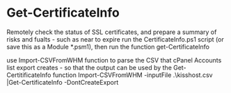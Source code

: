 # Get-CertificateInfo
Remotely check the status of SSL certificates, and prepare a summary of risks and fualts - such as near to expire
run the CertificateInfo.ps1 script (or save this as a Module *.psm1), then run the function get-CertificateInfo

use Import-CSVFromWHM function to parse the CSV that cPanel Accounts list export creates - so that the output can be used by the Get-CertitificateInfo function
Import-CSVFromWHM -inputFile .\kisshost.csv |Get-CertificateInfo -DontCreateExport
